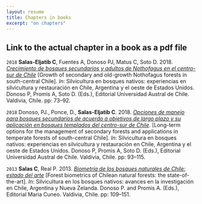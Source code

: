 ```yaml
---
layout: resume
title: Chapters in books 
excerpt: "on chapters"
---
```



## Link to the actual chapter in a book as a pdf file


`2018`
**Salas-Eljatib C**, Fuentes A, Donoso PJ, Matus C, Soto D. 2018. [*Crecimiento de bosques secundarios y adultos de
Nothofagus en el centro-sur de Chile*](/myPubs/2018_CreciNotho_libro_Donoso_etal_Silvicultura_Bosques_Nativos.pdf) [Growth of
secondary and old-growth Nothofagus forests in south-central Chile]. *In*: Silvicultura en bosques nativos: experiencias en silvicultura y restauración 
en Chile, Argentina y el oeste de Estados Unidos. Donoso P, Promis A, Soto D. (Eds.), Editorial Universidad Austral de Chile. Valdivia, Chile. pp: 73–92.

`2018`
Donoso, PJ., Ponce, D., **Salas-Eljatib C**. 2018. [*Opciones de manejo para bosques secundarios de acuerdo a objetivos de largo plazo y su aplicación en bosques templados del centro-sur de Chile*](https://www.researchgate.net/publication/329337791_Opciones_de_manejo_para_bosques_secundarios_de_acuerdo_a_objetivos_de_largo_plazo_y_su_aplicacion_en_bosques_templados_del_centro-sur_de_Chile). [Long-term options for the management of secondary forests and applications in temperate forests of south-central Chile]. *In*: Silvicultura en bosques nativos: experiencias en silvicultura y restauración 
en Chile, Argentina y el oeste de Estados Unidos. Donoso P, Promis A, Soto D. (Eds.), Editorial Universidad Austral de Chile. Valdivia, Chile. pp: 93–115.

`2013`
**Salas C**, Real P. 2013. [*Biometría de los bosques naturales de Chile: estado del arte*](/myPubs/2013capiBiometriaBNativos.pdf) [Forest biometrics of Chilean natural forests: the state-of-the-art].
*In*: Silvicultura en los bosques nativos: avances en la investigación en Chile, Argentina y Nueva Zelanda. Donoso P. and Promis A. (Eds.), Editorial Maria Cuneo. Valdivia, Chile. pp: 109–151.

<!-- ### Footer
ponce 17 `doi:10.3390/f8090329`
salas10 http://rchn.biologiachile.cl/pdfs/2010/3/Soto_et_al_2010.pdf
salas06 /myPubs/2006xylofagos_RebolledoSalas_Bosque.pdf
salas05 pinaster /myPubs/2005volPinaster_Quebracho.pdf
salas05 /myPubs/2005relascope_Bosque.pdf
salas02 /myPubs/2002ajuvolrolali_Bosque.pdf
Last updated: August 2020 -->
